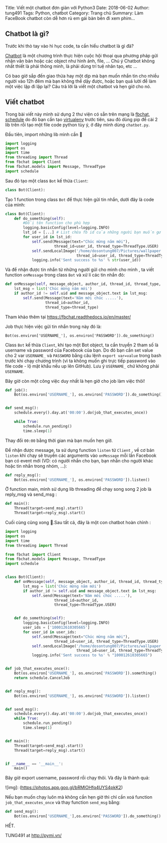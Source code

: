 Title: Viết một chatbot đơn giản với Python3
Date: 2018-06-02
Author: tung491
Tags: Python, chatbot
Category: Trang chủ
Summary: Làm FaceBook chatbot còn dễ hơn rủ em gái bàn bên đi xem phim...

## Chatbot là gì?
Trước khi thò tay vào hì hục code, ta cần hiểu chatbot là gì đã?

[Chatbot](https://en.wikipedia.org/wiki/Chatbot) là một chương trình thực hiện cuộc hội thoại qua phương pháp gửi nhận văn bản hoặc các object như hình ảnh, file, ... Chú ý Chatbot không nhất thiết là phải thông minh, là phải dùng trí tuệ nhân tạo, etc ...

Có bao giờ sắp đến giao thừa hay một dịp mà bạn muốn nhắn tin cho nhiều người vào 12h đêm mà bạn không thể dậy được, hoặc bạn quá lười để làm một việc lặp đi lặp lại? Câu trả lời là viết một chatbot và hẹn giờ cho nó.

## Viết chatbot

Trong bài viết này mình sử dụng 2 thư viện có sẵn trên mạng là [fbchat](https://fbchat.readthedocs.io/en/master/), [schedule](https://schedule.readthedocs.io/en/stable/) do đó bạn cần tạo [virtualenv](http://pymi.vn/blog/virtualenv/) trước tiên, sau đó dùng pip để cài 2 lib trên rồi tạo một file code python tùy ý, ở đây mình dùng `chatbot.py`.

Đầu tiên, import những lib mình cần 🎉

``` python
import logging
import os
import time
from threading import Thread
from fbchat import Client
from fbchat.models import Message, ThreadType
import schedule
```

Sau đó tạo một class `Bot` kế thừa `Client`:

```python
class Bot(Client):
```

Tạo 1 function trong class `Bot` để thực hiện gửi tin nhắn, dưới đây là code của mình:

```python
class Bot(Client):
    def do_something(self):
        #Đổi tên function cho phù hợp
        logging.basicConfig(level=logging.INFO)
        lst_id = [...] # List chứa fb id của những người bạn muốn gửi
        for user_id in lst_id:
            self.send(Message(text="Chúc mừng năm mới"),
                      thread_id=user_id, thread_type=ThreadType.USER)
            self.sendLocalImage('/home/dosontung007/Pictures/wallpaper.png', message=Message(text='Chúc mừng năm mới'),
                                thread_id=user_id, thread_type=ThreadType.USER)
            logging.info('Sent success to %s' % str(user_id))
```

Và để nhận được tin nhắn từ những người gửi cho mình cho mình , ta viết function `onMessage` trong class `Bot` và xử lí các tin nhắn đó:

``` python
def onMessage(self, message_object, author_id, thread_id, thread_type, **kwargs):
    lst_msg = list('Chúc mừng năm mới')
    if author_id != self.uid and message_object.text in lst_msg:
        self.send(Message(text='Năm mới chúc .....'),
                  thread_id=author_id,
                  thread_type=thread_type)
```

Tham khảo thêm tại https://fbchat.readthedocs.io/en/master/

Job thực hiện việc gửi tin nhắn trong này đó là:

`Bot(os.environ['USERNAME_'], os.environ['PASSWORD']).do_something()`


Class `Bot` kế thừa `Client`, khi tạo một Bot object, ta cần truyền 2 tham số là username và password của Facebook của bạn. Do đó bạn cần set value cho 2 var `USERNAME_` và `PASSWORD` bằng câu lệnh `export var=value` trong bash trước khi chạy chương trình (vì ta không muốn ghi trực tiếp password vào file code - lộ mật khẩu nếu up lên GitHub). Lưu ý `USERNAME_` chứ không phải `USERNAME`.

Bây giờ còn một công việc duy nhất là hẹn giờ cho job làm việc thôi!

``` python
def job():
    Bot(os.environ['USERNAME_'], os.environ['PASSWORD']).do_something()


def send_msg():
    schedule.every().day.at('00:00').do(job_that_executes_once))

    while True:
        schedule.run_pending()
        time.sleep(1)
```

Thay đổi `00:00` bằng thời gian mà bạn muốn hẹn giờ.

Để nhận được message, ta sử dụng function `listen` từ `Client` , về cơ bản `listen` khi chạy sẽ truyền các arguments vào `onMessage` mỗi lần Facebook bạn có event mới (VD: có người nhắn cho bạn, bạn nhắn cho người khác hoặc tin nhắn trong nhóm, ...):

```python
def reply_msg():
    Bot(os.environ['USERNAME_'], os.environ['PASSWORD']).listen()
```

Ở function main, mình sử dụng lib threading để chạy song song 2 job là reply_msg và send_msg :

``` python
def main():
    Thread(target=send_msg).start()
    Thread(target=reply_msg).start()
```

Cuối cùng cũng xong 🎉.Sau tất cả, đây là một con chatbot hoàn chỉnh :

```python
import logging
import os
import time
from threading import Thread

from fbchat import Client
from fbchat.models import Message, ThreadType
import schedule


class Bot(Client):
    def onMessage(self, message_object, author_id, thread_id, thread_type, **kwargs):
        lst_msg = list('Chúc mừng năm mới')
        if author_id != self.uid and message_object.text in lst_msg:
            self.send(Message(text='Năm mới chúc .....'),
                      thread_id=author_id,
                      thread_type=ThreadType.USER)


    def do_something(self):
        logging.basicConfig(level=logging.INFO)
        user_ids = ['100012610305665']
        for user_id in user_ids:
            self.send(Message(text="Chúc mừng năm mới"),
                      thread_id=user_id, thread_type=ThreadType.USER)
            self.sendLocalImage('/home/dosontung007/Pictures/wallpaper.png', message=Message(text='Chúc mừng năm mới'),
                                thread_id=user_id, thread_type=ThreadType.USER)
            logging.info('Sent success to %s' % "100012610305665")


def job_that_executes_once():
    Bot(os.environ['USERNAME_'], os.environ['PASSWORD']).something()
    return schedule.CancelJob


def reply_msg():
    Bot(os.environ['USERNAME_'], os.environ['PASSWORD']).listen()


def send_msg():
    schedule.every().day.at('00:00').do(job_that_executes_once))
    while True:
        schedule.run_pending()
        time.sleep(1)


def main():
    Thread(target=send_msg).start()
    Thread(target=reply_msg).start()


if __name__ == '__main__':
    main()

```

Bây giờ export username, password rồi chạy thôi. Và đây là thành quả:

![img]: (https://photos.app.goo.gl/bRMlOHfq4UYS4pkK2)

Nếu bạn muốn chạy luôn mà không cần hẹn giờ thì chỉ cần xoá function `job_that_executes_once` và thay function `send_msg` bằng:

``` python
def send_msg():
    Bot(os.environ['USERNAME_'],os.environ['PASSWORD']).do_something()
```

HẾT.

TUNG491 at http://pymi.vn/
